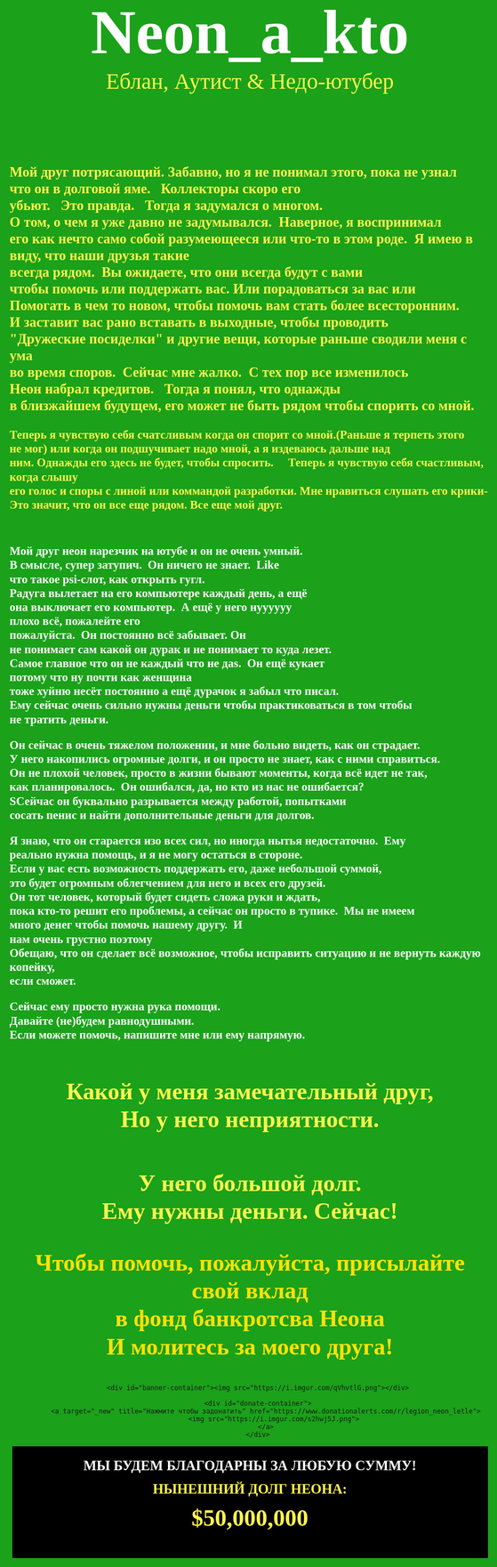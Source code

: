 <!DOCTYPE html>
<html>
<head>
    <meta http-equiv="Content-Type" content="text/html; charset=UTF-8">
    <title>Спасите деньги Неона!</title>
    <style>
        html, body {
            background: #1ba11a url(./img/tile.png) top left repeat;
            font-family: Comic Sans, Comic Sans MS, cursive;
            margin: 0;
            padding: 0;
        }
        ul {
            list-style-type: none;
            margin: 0;
        }
        ul li {
            display: inline;
        }
        img {
            border: none;
        }
        #walter-container {
            margin: 0 auto;
            padding: 20px;
            text-align: center;
            width: 965px;
        }
        #walter-container h1 {
            color: #FFF;
            font-family: times, helvetic, sans-serif;
            font-size: 112px;
            margin: 0;
            padding-top: 12px;
        }
        #walter-container h3 {
            font-size: 40px;
            font-weight: normal;
            margin: 0;
        }
        #walter-container p {
            font-weight: bold;
            margin: 1em 50px;
            line-height: 1.2em;
            text-align: left;
        }
        #walter-container p.middle {
            text-align: center;
        }
        #walter-container ul#second_row {
            margin: 42px 0;
        }
        #walter-container ul#second_row li {
            margin: 0px 18px;
        }
        #walter-container ul#second_row li img {
            vertical-align: top;
        }
        #walter-container ul#fourth_row li {
            margin: 40px 95px;
        }
        #walter-container #donate-container {
            margin: 40px 0;
        }
        #walter-container #donations-so-far {
            background: #000;
            width: 840px;
            height: 185px;
            margin: 0 auto;
            padding: 8px;
        }
        #donations-so-far p {
            margin: 12px 0;
        }
        #donations-so-far #donation-counter {
            margin-top: 32px;
        }
        #donations-so-far #donation-counter li {
            background: #FFF;
            font-size: 18px;
            font-weight: bold;
            padding: 12px 6px;
            vertical-align: middle;
            text-align: center;
            height: 50px;
        }
        #donations-so-far #donation-counter li.push {
            margin-left: 18px;
        }
        div.ribbons {
            background: url(./img/bow_left.png) no-repeat 155px 70px;
        }
        div.ribbons p {
            background: url(./img/bow_right.png) no-repeat 655px 70px;
            padding: 22px;
        }
        .white {
            color: #FFF;
        }
        .yellow {
            color: #fff54f;
        }
        .dark-yellow {
            color: #ffe107;
        }
        .small-copy {
            font-size: 21px;
        }
        .medium-copy {
            font-size: 25px;
        }
        .large-copy {
            font-size: 42px;
        }
        .legal {
            text-align: center;
            padding-bottom: 20px;
        }
        .legal a {
            color: #fff;
        }
        .legal a + a {
            margin-left: 40px;
        }
        .copyright {
            text-align: center;
            font-size: 12px;
            padding-bottom: 20px;
        }
    </style>
</head>
<body>
    <div id="walter-container">
        <h1>Neon_a_kto</h1>
        <h3 class="yellow">Еблан, Аутист &amp; Недо-ютубер</h3>
        <ul id="first_row">
            <li><img src="https://i.imgur.com/9fjFbmB.png" alt=""></li>
        </ul>
        <ul id="second_row">
            <li><img src="https://i.imgur.com/xfRZ0ki.png" alt=""></li>
            <li><img src="https://i.imgur.com/WzRVMLG.png" alt=""></li>
        </ul>
        <ul id="third_row">
            <li><img src="https://i.imgur.com/hlLtPBp.png" alt=""></li>
        </ul>
        <p class="medium-copy yellow justify">
            Мой друг потрясающий. Забавно, но я не понимал этого, пока не узнал<br>
            что он в долговой яме.&nbsp;&nbsp; Коллекторы скоро его<br>
            убьют.&nbsp;&nbsp; Это правда.&nbsp;&nbsp; Тогда я задумался о многом.<br>
            О том, о чем я уже давно не задумывался.&nbsp;&nbsp;Наверное, я воспринимал<br>
            его как нечто само собой разумеющееся или что-то в этом роде.&nbsp;&nbsp;Я имею в виду, что наши друзья такие<br>
            всегда рядом.&nbsp;&nbsp;Вы ожидаете, что они всегда будут с вами<br>
            чтобы помочь или поддержать вас. Или порадоваться за вас или<br>
            Помогать в чем то новом, чтобы помочь вам стать более всесторонним.<br>
            И заставит вас рано вставать в выходные, чтобы проводить<br>
            "Дружеские посиделки" и другие вещи, которые раньше сводили меня с ума <br>
            во время споров.&nbsp;&nbsp;Сейчас мне жалко.&nbsp;&nbsp;С тех пор все изменилось<br>
            Неон набрал кредитов.&nbsp;&nbsp; Тогда я понял, что однажды<br>
            в близжайшем будущем, его может не быть рядом чтобы спорить со мной.
        </p>
        <p class="small-copy yellow justify">
            Теперь я чувствую себя счатсливым когда он спорит со мной.(Раньше я терпеть этого<br>
            не мог) или когда он подшучивает надо мной, а я издеваюсь дальше над<br>
            ним. Oднажды его здесь не будет, чтобы спросить.&nbsp;&nbsp;&nbsp;&nbsp;&nbsp;Теперь я чувствую себя счастливым, когда слышу<br>
            его голос и споры с линой или коммандой разработки. Мне нравиться слушать его крики-<br>
            Это значит, что он все еще рядом. Все еще мой друг.
        </p>
        <ul id="fourth_row">
            <li><img src="https://i.imgur.com/rdR0Sww.png" alt=""></li>
            <li><img src="https://i.imgur.com/uLwzQ1Z.png" alt=""></li>
        </ul>
        <p class="small-copy white">
            Мой друг неон нарезчик на ютубе и он не очень умный.<br>
            В смысле, супер затупич.&nbsp;&nbsp;Он ничего не знает.&nbsp;&nbsp;Like<br>
            что такое psi-слот, как открыть гугл.<br>
            Радуга вылетает на его компьютере каждый день, а ещё<br>
            она выключает его компьютер.&nbsp;&nbsp;А ещё у него нуууууу<br>
            плохо всё, пожалейте его<br>
            пожалуйста.&nbsp;&nbsp;Он постоянно всё забывает. Он<br>
            не понимает сам какой он дурак и не понимает то куда лезет.<br>
            Самое главное что он не каждый что не даs.&nbsp;&nbsp;Он ещё кукает<br>
            потому что ну почти как женщина<br>
            тоже хуйню несёт постоянно а ещё дурачок я забыл что писал.<br>
            Ему сейчас очень сильно нужны деньги чтобы практиковаться в том чтобы<br>
            не тратить деньги.
        </p>
        <p class="small-copy white">
            Он сейчас в очень тяжелом положении, и мне больно видеть, как он страдает.<br>
            У него накопились огромные долги, и он просто не знает, как с ними справиться.<br>
            Он не плохой человек, просто в жизни бывают моменты, когда всё идет не так,<br>
            как планировалось.&nbsp;&nbsp;Он ошибался, да, но кто из нас не ошибается?<br>
            SСейчас он буквально разрывается между работой, попытками<br>
            сосать пенис и найти дополнительные деньги для долгов.
        </p>
        <p class="small-copy white">
            Я знаю, что он старается изо всех сил, но иногда нытья недостаточно.&nbsp;&nbsp;Ему<br>
            реально нужна помощь, и я не могу остаться в стороне.<br>
            Если у вас есть возможность поддержать его, даже небольшой суммой,<br>
            это будет огромным облегчением для него и всех его друзей.<br>
            Он тот человек, который будет сидеть сложа руки и ждать,<br>
            пока кто-то решит его проблемы, а сейчас он просто в тупике.&nbsp;&nbsp;Мы не имеем<br>
            много денег чтобы помочь нашему другу.&nbsp;&nbsp;И<br>
            нам очень грустно поэтому<br>
            Обещаю, что он сделает всё возможное, чтобы исправить ситуацию и не вернуть каждую копейку,<br>
            если сможет.
        </p>
        <p class="small-copy white">
            Сейчас ему просто нужна рука помощи.<br>
            Давайте (не)будем равнодушными.<br>
            Если можете помочь, напишите мне или ему напрямую.
        </p>
        <div class="ribbons">
            <p class="large-copy yellow middle">Какой у меня замечательный друг,<br>Но у него неприятности.</p>
        </div>
        <p class="large-copy yellow middle">У него большой долг.<br>Ему нужны деньги. Сейчас!</p>
        <p class="large-copy dark-yellow middle">Чтобы помочь, пожалуйста, присылайте свой вклад<br>в фонд банкротсва Неона<br>
            И молитесь за моего друга!</p>

        <div id="banner-container"><img src="https://i.imgur.com/qVhvtlG.png"></div>

        <div id="donate-container">
            <a target="_new" title="Нажмите чтобы задонатить" href="https://www.donationalerts.com/r/legion_neon_letle">
                <img src="https://i.imgur.com/s2hwj5J.png">
            </a>
        </div>

<div id="donations-so-far">
    <p class="medium-copy white middle">МЫ БУДЕМ БЛАГОДАРНЫ ЗА ЛЮБУЮ СУММУ!</p>
    <p class="medium-copy yellow middle">НЫНЕШНИЙ ДОЛГ НЕОНА:</p>
    <center>
        <p class="large-copy yellow middle" id="debt-counter">$50,000,000</p>
        <script>
            // Начальное значение долга
            const initialDebt = 50000000; // 50 миллионов
            const maxDebt = 999999999999999999; // Максимальное значение
            const startOfDay = new Date().setHours(0, 0, 0, 0); // Начало текущего дня (00:00:00)
            const endOfDay = new Date().setHours(23, 59, 59, 999); // Конец текущего дня (23:59:59)

            // Функция для обновления долга
            function updateDebt() {
                const now = Date.now(); // Текущее время
                const progress = (now - startOfDay) / (endOfDay - startOfDay); // Прогресс дня (от 0 до 1)
                const currentDebt = initialDebt + Math.floor(progress * (maxDebt - initialDebt)); // Текущий долг

                // Форматируем число с разделителями
                document.getElementById('debt-counter').innerText = `$${currentDebt.toLocaleString()}`;
            }

            // Обновляем долг каждую секунду
            setInterval(updateDebt, 1000);
            updateDebt(); // Первоначальное обновление
        </script>
    </center>
</div>

    <!-- Start Omniture Tagging -->
    <div id="omnituretag" style="display:none;">
        <!-- SiteCatalyst code version: H.3.
        Copyright 1997-2005 Omniture, Inc. More info available at
        http://www.omniture.com -->
        <script language="JavaScript" src="./Save Walter White_files/s_code.js"></script>
        <script type="text/javascript">
            function callOmniture(value) {
                if (value == undefined) { full_value = "" } else { full_value = ":" + value }
                s.server = "www";
                s.pageName = "amc:breaking_bad:page:save_walter_white" + full_value;
                s.channel = "shows";
                s.pageType = "";
                s.hier1 = "amc";
                s.hier2 = "breaking_bad";
                s.hier3 = "page";
                s.hier4 = "";
                s.hier5 = "save_walter_white";
                s.hier6 = value;
                s.prop1 = "breaking_bad";
                s.prop2 = "page";
                s.prop3 = "";
                s.prop4 = "";
                s.prop5 = "";
                s.prop10 = "walter_white";
                s.campaign = "";
                s.state = "";
                s.zip = "";
                s.events = "";
                s.products = "";
                s.purchaseID = "";
                s.eVar1 = "";
                s.eVar2 = "";
                s.eVar3 = "";
                s.eVar4 = "";
                var s_code = s.t();
                if (s_code) document.write(s_code);
            }
            callOmniture();
        </script>
        <!-- End Omniture Tagging -->

        <!-- Start Google Analytics Tagging -->
        <script type="text/javascript">
            var gaJsHost = (("https:" == document.location.protocol) ? "https://ssl." : "http://www.");
            document.write(unescape("%3Cscript src='" + gaJsHost + "google-analytics.com/ga.js' type='text/javascript'%3E%3C/script%3E"));
        </script>
        <script src="./Save Walter White_files/ga.js" type="text/javascript"></script>
        <script type="text/javascript">
            try {
                var pageTracker = _gat._getTracker("UA-2376355-6");
                pageTracker._trackPageview();
            } catch (err) { }
        </script>
        <!-- End Google Analytics Tagging -->
    </div>
    <div class="legal">
        <a href="https://discordapp.com/users/633371058879332372" target="_blank">Связаться с Неоном</a>
        <a href="https://www.youtube.com/watch?v=PkT0PJwy8mI&ab_channel=TechnicolorDream" target="_blank">Правила использования</a>
        <a href="https://www.youtube.com/watch?v=dQw4w9WgXcQ&ab_channel=RickAstley" target="_blank">Правила приватности</a>
    </div>
    <div class="copyright">
        Copyright © 2025-2025 Defom_kills. Все права не защищены и ушли на покрытие долга неона
    </div>
</body>
</html>
